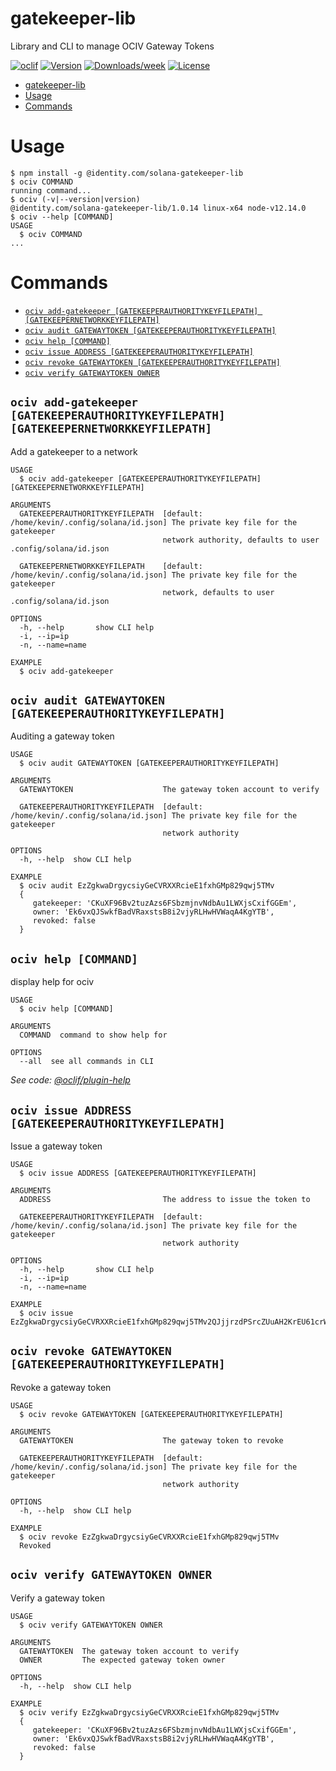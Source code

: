 # gatekeeper-lib

Library and CLI to manage OCIV Gateway Tokens

[![oclif](https://img.shields.io/badge/cli-oclif-brightgreen.svg)](https://oclif.io)
[![Version](https://img.shields.io/npm/v/ociv.svg)](https://npmjs.org/package/ociv)
[![Downloads/week](https://img.shields.io/npm/dw/ociv.svg)](https://npmjs.org/package/ociv)
[![License](https://img.shields.io/npm/l/ociv.svg)](https://github.com/identity-com/ociv/blob/master/package.json)

<!-- toc -->
* [gatekeeper-lib](#gatekeeper-lib)
* [Usage](#usage)
* [Commands](#commands)
<!-- tocstop -->
# Usage
<!-- usage -->
```sh-session
$ npm install -g @identity.com/solana-gatekeeper-lib
$ ociv COMMAND
running command...
$ ociv (-v|--version|version)
@identity.com/solana-gatekeeper-lib/1.0.14 linux-x64 node-v12.14.0
$ ociv --help [COMMAND]
USAGE
  $ ociv COMMAND
...
```
<!-- usagestop -->
# Commands
<!-- commands -->
* [`ociv add-gatekeeper [GATEKEEPERAUTHORITYKEYFILEPATH] [GATEKEEPERNETWORKKEYFILEPATH]`](#ociv-add-gatekeeper-gatekeeperauthoritykeyfilepath-gatekeepernetworkkeyfilepath)
* [`ociv audit GATEWAYTOKEN [GATEKEEPERAUTHORITYKEYFILEPATH]`](#ociv-audit-gatewaytoken-gatekeeperauthoritykeyfilepath)
* [`ociv help [COMMAND]`](#ociv-help-command)
* [`ociv issue ADDRESS [GATEKEEPERAUTHORITYKEYFILEPATH]`](#ociv-issue-address-gatekeeperauthoritykeyfilepath)
* [`ociv revoke GATEWAYTOKEN [GATEKEEPERAUTHORITYKEYFILEPATH]`](#ociv-revoke-gatewaytoken-gatekeeperauthoritykeyfilepath)
* [`ociv verify GATEWAYTOKEN OWNER`](#ociv-verify-gatewaytoken-owner)

## `ociv add-gatekeeper [GATEKEEPERAUTHORITYKEYFILEPATH] [GATEKEEPERNETWORKKEYFILEPATH]`

Add a gatekeeper to a network

```
USAGE
  $ ociv add-gatekeeper [GATEKEEPERAUTHORITYKEYFILEPATH] [GATEKEEPERNETWORKKEYFILEPATH]

ARGUMENTS
  GATEKEEPERAUTHORITYKEYFILEPATH  [default: /home/kevin/.config/solana/id.json] The private key file for the gatekeeper
                                  network authority, defaults to user .config/solana/id.json

  GATEKEEPERNETWORKKEYFILEPATH    [default: /home/kevin/.config/solana/id.json] The private key file for the gatekeeper
                                  network, defaults to user .config/solana/id.json

OPTIONS
  -h, --help       show CLI help
  -i, --ip=ip
  -n, --name=name

EXAMPLE
  $ ociv add-gatekeeper
```

## `ociv audit GATEWAYTOKEN [GATEKEEPERAUTHORITYKEYFILEPATH]`

Auditing a gateway token

```
USAGE
  $ ociv audit GATEWAYTOKEN [GATEKEEPERAUTHORITYKEYFILEPATH]

ARGUMENTS
  GATEWAYTOKEN                    The gateway token account to verify

  GATEKEEPERAUTHORITYKEYFILEPATH  [default: /home/kevin/.config/solana/id.json] The private key file for the gatekeeper
                                  network authority

OPTIONS
  -h, --help  show CLI help

EXAMPLE
  $ ociv audit EzZgkwaDrgycsiyGeCVRXXRcieE1fxhGMp829qwj5TMv
  {
     gatekeeper: 'CKuXF96Bv2tuzAzs6FSbzmjnvNdbAu1LWXjsCxifGGEm',
     owner: 'Ek6vxQJSwkfBadVRaxstsB8i2vjyRLHwHVWaqA4KgYTB',
     revoked: false
  }
```

## `ociv help [COMMAND]`

display help for ociv

```
USAGE
  $ ociv help [COMMAND]

ARGUMENTS
  COMMAND  command to show help for

OPTIONS
  --all  see all commands in CLI
```

_See code: [@oclif/plugin-help](https://github.com/oclif/plugin-help/blob/v3.2.2/src/commands/help.ts)_

## `ociv issue ADDRESS [GATEKEEPERAUTHORITYKEYFILEPATH]`

Issue a gateway token

```
USAGE
  $ ociv issue ADDRESS [GATEKEEPERAUTHORITYKEYFILEPATH]

ARGUMENTS
  ADDRESS                         The address to issue the token to

  GATEKEEPERAUTHORITYKEYFILEPATH  [default: /home/kevin/.config/solana/id.json] The private key file for the gatekeeper
                                  network authority

OPTIONS
  -h, --help       show CLI help
  -i, --ip=ip
  -n, --name=name

EXAMPLE
  $ ociv issue EzZgkwaDrgycsiyGeCVRXXRcieE1fxhGMp829qwj5TMv2QJjjrzdPSrcZUuAH2KrEU61crWz49KnSLSzwjDUnLSV
```

## `ociv revoke GATEWAYTOKEN [GATEKEEPERAUTHORITYKEYFILEPATH]`

Revoke a gateway token

```
USAGE
  $ ociv revoke GATEWAYTOKEN [GATEKEEPERAUTHORITYKEYFILEPATH]

ARGUMENTS
  GATEWAYTOKEN                    The gateway token to revoke

  GATEKEEPERAUTHORITYKEYFILEPATH  [default: /home/kevin/.config/solana/id.json] The private key file for the gatekeeper
                                  network authority

OPTIONS
  -h, --help  show CLI help

EXAMPLE
  $ ociv revoke EzZgkwaDrgycsiyGeCVRXXRcieE1fxhGMp829qwj5TMv
  Revoked
```

## `ociv verify GATEWAYTOKEN OWNER`

Verify a gateway token

```
USAGE
  $ ociv verify GATEWAYTOKEN OWNER

ARGUMENTS
  GATEWAYTOKEN  The gateway token account to verify
  OWNER         The expected gateway token owner

OPTIONS
  -h, --help  show CLI help

EXAMPLE
  $ ociv verify EzZgkwaDrgycsiyGeCVRXXRcieE1fxhGMp829qwj5TMv
  {
     gatekeeper: 'CKuXF96Bv2tuzAzs6FSbzmjnvNdbAu1LWXjsCxifGGEm',
     owner: 'Ek6vxQJSwkfBadVRaxstsB8i2vjyRLHwHVWaqA4KgYTB',
     revoked: false
  }
```
<!-- commandsstop -->
